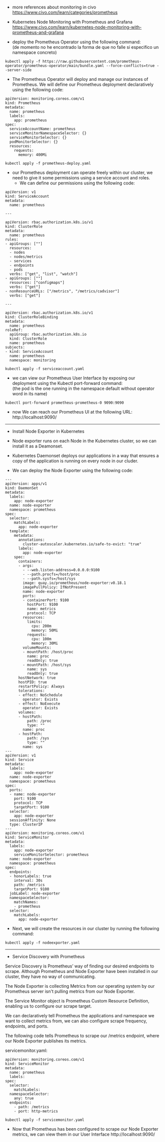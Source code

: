 * more references about monitoring in civo
https://www.civo.com/learn/categories/prometheus

* Kubernetes Node Monitoring with Prometheus and Grafana
https://www.civo.com/learn/kubernetes-node-monitoring-with-prometheus-and-grafana

* deploy the Prometheus Operator using the following command:<br />
  (de momento no he encontrado la forma de que no falle si especifico un namespace concreto)
```
kubectl apply -f https://raw.githubusercontent.com/prometheus-operator/prometheus-operator/main/bundle.yaml --force-conflicts=true --server-side 
```
* The Prometheus Operator will deploy and manage our instances of Prometheus. We will define our Prometheus deployment declaratively using the following code:
```
apiVersion: monitoring.coreos.com/v1
kind: Prometheus
metadata:
  name: prometheus
  labels:
    app: prometheus
spec:
  serviceAccountName: prometheus
  serviceMonitorNamespaceSelector: {}
  serviceMonitorSelector: {}
  podMonitorSelector: {}
  resources:
    requests:
      memory: 400Mi
```

```
kubectl apply -f prometheus-deploy.yaml 
```

* our Prometheus deployment can operate freely within our cluster, we need to give it some permissions using a service account and roles.
    * We can define our permissions using the following code:
```
apiVersion: v1
kind: ServiceAccount
metadata:
  name: prometheus

---

apiVersion: rbac.authorization.k8s.io/v1
kind: ClusterRole
metadata:
  name: prometheus
rules:
- apiGroups: [""]
  resources:
  - nodes
  - nodes/metrics
  - services
  - endpoints
  - pods
  verbs: ["get", "list", "watch"]
- apiGroups: [""]
  resources: ["configmaps"]
  verbs: ["get"]
- nonResourceURLs: ["/metrics", "/metrics/cadvisor"]
  verbs: ["get"]

---

apiVersion: rbac.authorization.k8s.io/v1
kind: ClusterRoleBinding
metadata:
  name: prometheus
roleRef:
  apiGroup: rbac.authorization.k8s.io
  kind: ClusterRole
  name: prometheus
subjects:
- kind: ServiceAccount
  name: prometheus
  namespace: monitoring

```
````
kubectl apply -f serviceaccount.yaml 
````

* we can view our Prometheus User Interface by exposing our deployment using the Kubectl port-forward command: <br />
  (the pod is the one running in the namespace default without operator word in its name)
```
kubectl port-forward prometheus-prometheus-0 9090:9090
```

* now We can reach our Prometheus UI at the following URL: http://localhost:9090/
---
* Install Node Exporter in Kubernetes
* Node exporter runs on each Node in the Kubernetes cluster, so we can install it as a Deamonset.

* Kubernetes Daemonset deploys our applications in a way that ensures a copy of the application is running on every node in our cluder.

* We can deploy the Node Exporter using the following code:
```
---
apiVersion: apps/v1
kind: DaemonSet
metadata:
  labels:
    app: node-exporter
  name: node-exporter
  namespace: prometheus
spec:
  selector:
    matchLabels:
      app: node-exporter
  template:
    metadata:
      annotations:
        cluster-autoscaler.kubernetes.io/safe-to-evict: "true"
      labels:
        app: node-exporter
    spec:
      containers:
      - args:
        - --web.listen-address=0.0.0.0:9100
        - --path.procfs=/host/proc
        - --path.sysfs=/host/sys
        image: quay.io/prometheus/node-exporter:v0.18.1
        imagePullPolicy: IfNotPresent
        name: node-exporter
        ports:
        - containerPort: 9100
          hostPort: 9100
          name: metrics
          protocol: TCP
        resources:
          limits:
            cpu: 200m
            memory: 50Mi
          requests:
            cpu: 100m
            memory: 30Mi
        volumeMounts:
        - mountPath: /host/proc
          name: proc
          readOnly: true
        - mountPath: /host/sys
          name: sys
          readOnly: true
      hostNetwork: true
      hostPID: true
      restartPolicy: Always
      tolerations:
      - effect: NoSchedule
        operator: Exists
      - effect: NoExecute
        operator: Exists
      volumes:
      - hostPath:
          path: /proc
          type: ""
        name: proc
      - hostPath:
          path: /sys
          type: ""
        name: sys
---
apiVersion: v1
kind: Service
metadata:
  labels:
    app: node-exporter
  name: node-exporter
  namespace: prometheus
spec:
  ports:
  - name: node-exporter
    port: 9100
    protocol: TCP
    targetPort: 9100
  selector:
    app: node-exporter
  sessionAffinity: None
  type: ClusterIP
---
apiVersion: monitoring.coreos.com/v1
kind: ServiceMonitor
metadata:
  labels:
    app: node-exporter
    serviceMonitorSelector: prometheus
  name: node-exporter
  namespace: prometheus
spec:
  endpoints:
  - honorLabels: true
    interval: 30s
    path: /metrics
    targetPort: 9100
  jobLabel: node-exporter
  namespaceSelector:
    matchNames:
    - prometheus
  selector:
    matchLabels:
      app: node-exporter
```

* Next, we will create the resources in our cluster by running the following command:
```
kubectl apply -f nodeexporter.yaml
```
---
* Service Discovery with Prometheus <br />

Service Discovery is Prometheus’ way of finding our desired endpoints to scrape. Although Prometheus and Node Exporter have been installed in our cluster, they have no way of communicating.

The Node Exporter is collecting Metrics from our operating system by our Prometheus server isn't pulling metrics from our Node Exporter.

The Service Monitor object is Prometheus Custom Resource Definition, enabling us to configure our scrape target.

We can declaratively tell Prometheus the applications and namespace we want to collect metrics from, we can also configure scrape frequency, endpoints, and ports.

The following code tells Prometheus to scrape our /metrics endpoint, where our Node Exporter publishes its metrics.

servicemonitor.yaml:
```
apiVersion: monitoring.coreos.com/v1
kind: ServiceMonitor
metadata:
  name: prometheus
  labels:
spec:
  selector:
    matchLabels:
  namespaceSelector:
    any: true
  endpoints:
    - path: /metrics
    - port: http-metrics
```
```
kubectl apply -f servicemonitor.yaml
```
* Now that Prometheus has been configured to scrape our Node Exporter metrics, we can view them in our User Interface http://localhost:9090/

